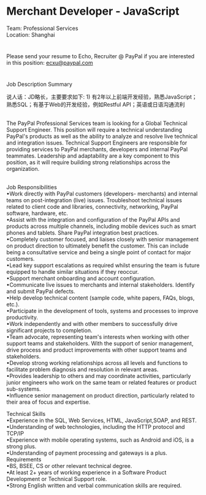 Merchant Developer - JavaScript
=
Team: Professional Services 
   <br />
Location: Shanghai
#
Please send your resume to Echo, Recruiter @ PayPal if you are interested in this position: ecxu@paypal.com
#
Job Description Summary

说人话：JD略长，主要要求如下: 1) 有2年以上前端开发经验，熟悉JavaScript；熟悉SQL；有基于Web的开发经验，例如Restful API；英语或日语沟通流利

   <br />
   The PayPal Professional Services team is looking for a Global Technical Support Engineer. This position will require a technical understanding PayPal's products as well as the ability to analyze and resolve live technical and integration issues. Technical Support Engineers are responsible for providing services to PayPal merchants, developers and internal PayPal teammates. Leadership and adaptability are a key component to this position, as it will require building strong relationships across the organization.
 
 <br />Job Responsibilities
  <br /> •Work directly with PayPal customers (developers- merchants) and internal teams on post-integration (live) issues. Troubleshoot technical issues related to client code and libraries, connectivity, networking, PayPal software, hardware, etc.
  <br /> •Assist with the integration and configuration of the PayPal APIs and products across multiple channels, including mobile devices such as smart phones and tablets. Share PayPal integration best practices.
  <br /> •Completely customer focused, and liaises closely with senior management on product direction to ultimately benefit the customer. This can include being a consultative service and being a single point of contact for major customers.
  <br /> •Lead key support escalations as required whilst ensuring the team is future equipped to handle similar situations if they reoccur.
  <br /> •Support merchant onboarding and account configuration.
  <br /> •Communicate live issues to merchants and internal stakeholders. Identify and submit PayPal defects.
  <br /> •Help develop technical content (sample code, white papers, FAQs, blogs, etc.).
  <br /> •Participate in the development of tools, systems and processes to improve productivity.
  <br /> •Work independently and with other members to successfully drive significant projects to completion. 
  <br /> •Team advocate, representing team's interests when working with other support teams and stakeholders. With the support of senior management, drive process and product improvements with other support teams and stakeholders.
  <br /> •Develop strong working relationships across all levels and functions to facilitate problem diagnosis and resolution in relevant areas.
  <br /> •Provides leadership to others and may coordinate activities, particularly junior engineers who work on the same team or related features or product sub-systems.
  <br /> •Influence senior management on product direction, particularly related to their area of focus and expertise.

Technical Skills
  <br /> •Experience in the SQL, Web Services, HTML, JavaScript,SOAP, and REST.
  <br /> •Understanding of web technologies, including the HTTP protocol and TCP/IP
  <br /> •Experience with mobile operating systems, such as Android and iOS, is a strong plus.
  <br /> •Understanding of payment processing and gateways is a plus.
Requirements
  <br /> •BS, BSEE, CS or other relevant technical degree.
  <br /> •At least 2+ years of working experience in a Software Product Development or Technical Support role.
  <br /> •Strong English written and verbal communication skills are required. 
